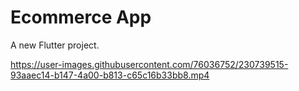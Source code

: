 # Ecommerce App

A new Flutter project.


https://user-images.githubusercontent.com/76036752/230739515-93aaec14-b147-4a00-b813-c65c16b33bb8.mp4
